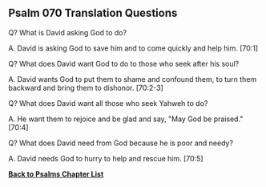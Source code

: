 ## Psalm 070 Translation Questions ##

Q? What is David asking God to do?

A. David is asking God to save him and to come quickly and help him. [70:1]

Q? What does David want God to do to those who seek after his soul?

A. David wants God to put them to shame and confound them, to turn them backward and bring them to dishonor. [70:2-3]

Q? What does David want all those who seek Yahweh to do?

A. He want them to rejoice and be glad and say, "May God be praised." [70:4]

Q? What does David need from God because he is poor and needy?

A. David needs God to hurry to help and rescue him. [70:5]

__[Back to Psalms Chapter List](./)__

